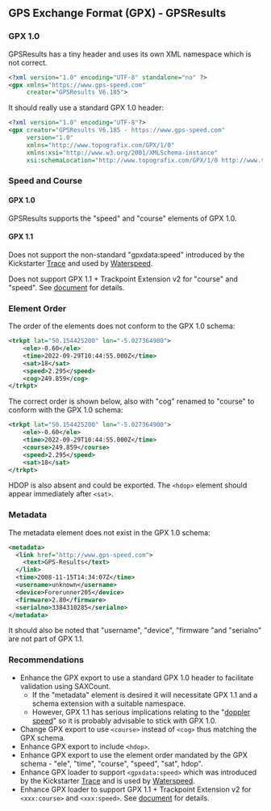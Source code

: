 ## GPS Exchange Format (GPX) - GPSResults

### GPX 1.0

GPSResults has a tiny header and uses its own XML namespace which is not correct.

```xml
<?xml version="1.0" encoding="UTF-8" standalone="no" ?>
<gpx xmlns="https://www.gps-speed.com"
     creator="GPSResults V6.185">
```

It should really use a standard GPX 1.0 header:

```xml
<?xml version="1.0" encoding="UTF-8"?>
<gpx creator="GPSResults V6.185 - https://www.gps-speed.com"
     version="1.0"
     xmlns="http://www.topografix.com/GPX/1/0"
     xmlns:xsi="http://www.w3.org/2001/XMLSchema-instance"
     xsi:schemaLocation="http://www.topografix.com/GPX/1/0 http://www.topografix.com/GPX/1/0/gpx.xsd">
```



### Speed and Course

#### GPX 1.0

GPSResults supports the "speed" and "course" elements of GPX 1.0.

#### GPX 1.1

Does not support the non-standard "gpxdata:speed" introduced by the Kickstarter [Trace](https://www.kickstarter.com/projects/activereplay/trace-the-most-advanced-activity-monitor-for-actio) and used by [Waterspeed](https://waterspeedapp.com/).

Does not support GPX 1.1 + Trackpoint Extension v2 for "course" and "speed". See [document](../speed.md) for details.



### Element Order

The order of the elements does not conform to the GPX 1.0 schema:

```xml
<trkpt lat="50.154425200" lon="-5.027364900">
    <ele>-0.60</ele>
    <time>2022-09-29T10:44:55.000Z</time>
    <sat>18</sat>
    <speed>2.295</speed>
    <cog>249.859</cog>
</trkpt>
```

The correct order is shown below, also with "cog" renamed to "course" to conform with the GPX 1.0 schema:
```xml
<trkpt lat="50.154425200" lon="-5.027364900">
    <ele>-0.60</ele>
    <time>2022-09-29T10:44:55.000Z</time>
    <course>249.859</course>
    <speed>2.295</speed>
    <sat>18</sat>
</trkpt>
```

HDOP is also absent and could be exported. The `<hdop>` element should appear immediately after `<sat>`.



### Metadata

The metadata element does not exist in the GPX 1.0 schema:

```xml
<metadata>
  <link href="http://www.gps-speed.com">
    <text>GPS-Results</text>
  </link>
  <time>2008-11-15T14:34:07Z</time>
  <username>unknown</username>
  <device>Forerunner205</device>
  <firmware>2.80</firmware>
  <serialno>3384310285</serialno>
</metadata>
```

It should also be noted that "username", "device", "firmware "and "serialno" are not part of GPX 1.1.



### Recommendations

- Enhance the GPX export to use a standard GPX 1.0 header to facilitate validation using SAXCount.
  - If the "metadata" element is desired it will necessitate GPX 1.1 and a schema extension with a suitable namespace.
  - However, GPX 1.1 has serious implications relating to the "[doppler speed](../speed.md)" so it is probably advisable to stick with GPX 1.0.
- Change GPX export to use `<course>` instead of `<cog>` thus matching the GPX schema.
- Enhance GPX export to include `<hdop>`.
- Enhance GPX export to use the element order mandated by the GPX schema - "ele", "time", "course", "speed", "sat", hdop".
- Enhance GPX loader to support `<gpxdata:speed>` which was introduced by the Kickstarter [Trace](https://www.kickstarter.com/projects/activereplay/trace-the-most-advanced-activity-monitor-for-actio) and is used by [Waterspeed](https://waterspeedapp.com/).
- Enhance GPX loader to support GPX 1.1 + Trackpoint Extension v2 for `<xxx:course>` and `<xxx:speed>`. See [document](../speed.md) for details.
